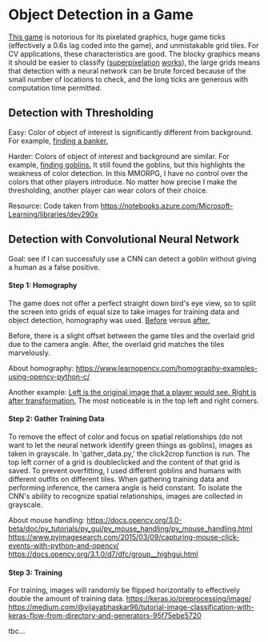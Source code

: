 # Object Detection in a Game
[This game](https://gyazo.com/306bc6cd46cf6b059c5ca289b07664d6) is notorious for its pixelated graphics, huge game ticks (effectively a 0.6s lag coded into the game), and unmistakable grid tiles. For CV applications, these characteristics are good. The blocky graphics means it should be easier to classify ([superpixelation](http://ttic.uchicago.edu/~xren/research/superpixel/) [works](http://ttic.uchicago.edu/~xren/research/superpixel/)), the large grids means that detection with a neural network can be brute forced because of the small number of locations to check, and the long ticks are generous with computation time permitted. 

## Detection with Thresholding
Easy: Color of object of interest is significantly different from background. For example, [finding a banker.](https://gyazo.com/e58b13e7b5f8e94029eaf9d0a1f9a8ee)

Harder: Colors of object of interest and background are similar. For example, [finding goblins.](https://gyazo.com/33ac61fe3f647bdde9bddaa6c0398c45)
It still found the goblins, but this highlights the weakness of color detection. In this MMORPG, I have no control over the colors that other players introduce. No matter how precise I make the thresholding, another player can wear colors of their choice.

Resource: Code taken from https://notebooks.azure.com/Microsoft-Learning/libraries/dev290x

## Detection with Convolutional Neural Network 
Goal: see if I can successfuly use a CNN can detect a goblin without giving a human as a false positive. 

#### Step 1: Homography
The game does not offer a perfect straight down bird's eye view, so to split the screen into grids of equal size to take images for training data and object detection, homography was used. 
[Before](https://gyazo.com/73be4f3a2bcf759497c6ace0cc6f6616) versus [after.](https://gyazo.com/417e2edead71a2526dd30d0d56e6843b)

Before, there is a slight offset between the game tiles and the overlaid grid due to the camera angle.
After, the overlaid grid matches the tiles marvelously. 

About homography: https://www.learnopencv.com/homography-examples-using-opencv-python-c/

Another example:
[Left is the original image that a player would see. Right is after transformation.](https://gyazo.com/3b5bd74e1d315635736e81d6835e2303) The most noticeable is in the top left and right corners.

#### Step 2: Gather Training Data
To remove the effect of color and focus on spatial relationships (do not want to let the neural network identify green things as goblins), images as taken in grayscale. In 'gather_data.py,' the click2crop function is run. The top left corner of a grid is doubleclicked and the content of that grid is saved. 
To prevent overfitting, I used different goblins and humans with different outfits on different tiles. 
When gathering training data and performing inference, the camera angle is held constant. 
To isolate the CNN's ability to recognize spatial relationships, images are collected in grayscale.

About mouse handling: 
https://docs.opencv.org/3.0-beta/doc/py_tutorials/py_gui/py_mouse_handling/py_mouse_handling.html
https://www.pyimagesearch.com/2015/03/09/capturing-mouse-click-events-with-python-and-opencv/
https://docs.opencv.org/3.1.0/d7/dfc/group__highgui.html


#### Step 3: Training

For training, images will randomly be flipped horizontally to effectively double the amount of training data.
https://keras.io/preprocessing/image/
https://medium.com/@vijayabhaskar96/tutorial-image-classification-with-keras-flow-from-directory-and-generators-95f75ebe5720

tbc...
